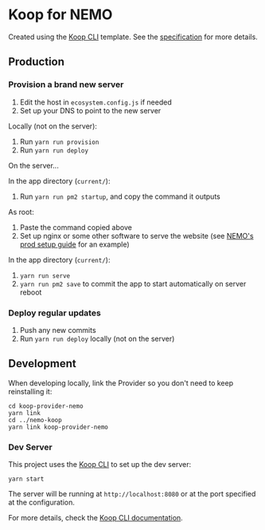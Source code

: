 # Koop for NEMO

Created using the [Koop CLI](https://github.com/koopjs/koop-cli) template. See the
[specification](https://koopjs.github.io/docs/usage/koop-core) for more details.

## Production

### Provision a brand new server

1. Edit the host in `ecosystem.config.js` if needed
1. Set up your DNS to point to the new server

Locally (not on the server):

1. Run `yarn run provision`
1. Run `yarn run deploy`

On the server...

In the app directory (`current/`):

1. Run `yarn run pm2 startup`, and copy the command it outputs

As root:

1. Paste the command copied above
1. Set up nginx or some other software to serve the website (see
   [NEMO's prod setup guide](https://github.com/thecartercenter/nemo/blob/main/docs/production-setup.md)
   for an example)

In the app directory (`current/`):

1. `yarn run serve`
1. `yarn run pm2 save` to commit the app to start automatically on server reboot

### Deploy regular updates

1. Push any new commits
1. Run `yarn run deploy` locally (not on the server)

## Development

When developing locally, link the Provider so you don't need to keep reinstalling it:

```shell script
cd koop-provider-nemo
yarn link
cd ../nemo-koop
yarn link koop-provider-nemo
```

### Dev Server

This project uses the [Koop CLI](https://github.com/koopjs/koop-cli) to set up the dev server:

```
yarn start
```

The server will be running at `http://localhost:8080` or at the port specified at the configuration.

For more details, check the
[Koop CLI documentation](https://github.com/koopjs/koop-cli/blob/master/README.md).
